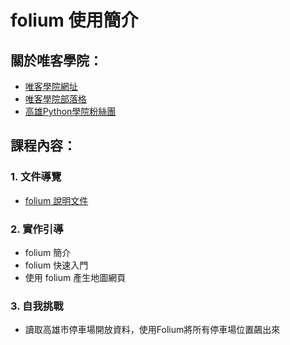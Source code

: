 # folium 使用簡介

## 關於唯客學院：

* [唯客學院網址](https://www.victorgau.com)
* [唯客學院部落格](https://victorgau.com/blog/)
* [高雄Python學院粉絲團](https://www.facebook.com/KHPYAcademy/)

## 課程內容：

### 1. 文件導覽

* [folium 說明文件](http://python-visualization.github.io/folium/)

### 2. 實作引導

* folium 簡介
* folium 快速入門
* 使用 folium 產生地圖網頁

### 3. 自我挑戰

* 讀取高雄市停車場開放資料，使用Folium將所有停車場位置飆出來
